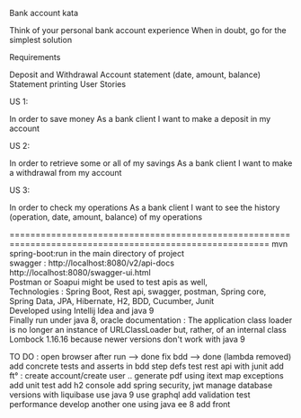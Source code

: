 Bank account kata

Think of your personal bank account experience When in doubt, go for the simplest solution

Requirements

Deposit and Withdrawal
Account statement (date, amount, balance)
Statement printing
User Stories

US 1:

In order to save money
As a bank client
I want to make a deposit in my account

US 2:

In order to retrieve some or all of my savings
As a bank client
I want to make a withdrawal from my account

US 3:

In order to check my operations
As a bank client
I want to see the history (operation, date, amount, balance) of my operations

========================================================================================================
mvn spring-boot:run in the main directory of project  
swagger : http://localhost:8080/v2/api-docs  
    http://localhost:8080/swagger-ui.html  
Postman or Soapui might be used to test apis as well,  
Technologies : Spring Boot, Rest api, swagger, postman, Spring core, Spring Data, JPA, Hibernate, H2, BDD, Cucumber, Junit  
Developed using Intellij Idea and java 9  
Finally run under java 8, oracle documentation : The application class loader is no longer an instance of URLClassLoader but, rather, of an internal class  
Lombock 1.16.16 because newer versions don't work with java 9  
  
TO DO : open browser after run --> done
        fix bdd --> done (lambda removed)
        add concrete tests and asserts in bdd step defs
        test rest api with junit
        add ft° : create account/create user ..
        generate pdf using itext
        map exceptions
        add unit test
        add h2 console
        add spring security, jwt
        manage database versions with liquibase
        use java 9
        use graphql
        add validation
        test performance
        develop another one using java ee 8
        add front